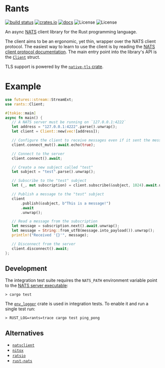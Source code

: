 # Rants

[![build status](https://img.shields.io/github/workflow/status/davidMcneil/rants/Rust)](https://github.com/davidMcneil/rants/actions)
[![crates.io](https://img.shields.io/crates/v/rants.svg)](https://crates.io/crates/rants)
[![docs](https://docs.rs/rants/badge.svg)](https://docs.rs/rants)
![License](https://img.shields.io/badge/license-MIT-blue.svg)
![License](https://img.shields.io/badge/license-APACHE-blue.svg)

An async [NATS](https://nats.io/) client library for the Rust programming language.

The client aims to be an ergonomic, yet thin, wrapper over the NATS client protocol. The easiest way to learn to use the client is by reading the [NATS client protocol documentation](https://docs.nats.io/nats-protocol/nats-protocol). The main entry point into the library's API is the [`Client`](https://docs.rs/rants/latest/rants/struct.Client.html) struct.

TLS support is powered by the [`native-tls` crate](https://github.com/sfackler/rust-native-tls).

# Example

```rust
use futures::stream::StreamExt;
use rants::Client;

#[tokio::main]
async fn main() {
   // A NATS server must be running on `127.0.0.1:4222`
   let address = "127.0.0.1:4222".parse().unwrap();
   let client = Client::new(vec![address]);

   // Configure the client to receive messages even if it sent the message
   client.connect_mut().await.echo(true);

   // Connect to the server
   client.connect().await;

   // Create a new subject called "test"
   let subject = "test".parse().unwrap();

   // Subscribe to the "test" subject
   let (_, mut subscription) = client.subscribe(&subject, 1024).await.unwrap();

   // Publish a message to the "test" subject
   client
       .publish(&subject, b"This is a message!")
       .await
       .unwrap();

   // Read a message from the subscription
   let message = subscription.next().await.unwrap();
   let message = String::from_utf8(message.into_payload()).unwrap();
   println!("Received '{}'", message);

   // Disconnect from the server
   client.disconnect().await;
};
```

## Development

The integration test suite requires the `NATS_PATH` environment variable point to the [NATS server executable](https://nats.io/download/nats-io/nats-server/):

    > cargo test

The [`env_logger`](https://github.com/sebasmagri/env_logger/) crate is used in integration tests. To enable it and run a single test run:

    > RUST_LOG=rants=trace cargo test ping_pong

## Alternatives
- [`natsclient`](https://github.com/encabulators/natsclient)
- [`nitox`](https://github.com/YellowInnovation/nitox)
- [`ratsio`](https://github.com/mnetship/ratsio)
- [`rust-nats`](https://github.com/jedisct1/rust-nats)
